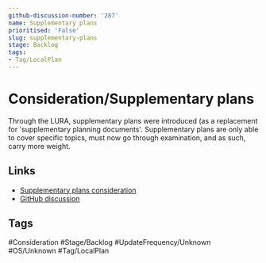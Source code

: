 ```yaml
---
github-discussion-number: '287'
name: Supplementary plans
prioritised: 'False'
slug: supplementary-plans
stage: Backlog
tags:
- Tag/LocalPlan
---
```


# Consideration/Supplementary plans

Through the LURA, supplementary plans were introduced (as a replacement for 'supplementary planning documents'. Supplementary plans are only able to cover specific topics, must now go through examination, and as such, carry more weight.

## Links

* [Supplementary plans consideration](https://design.planning.data.gov.uk/planning-consideration/supplementary-plans)
* [GitHub discussion](https://github.com/digital-land/data-standards-backlog/discussions/287)

## Tags

#Consideration #Stage/Backlog #UpdateFrequency/Unknown #OS/Unknown #Tag/LocalPlan